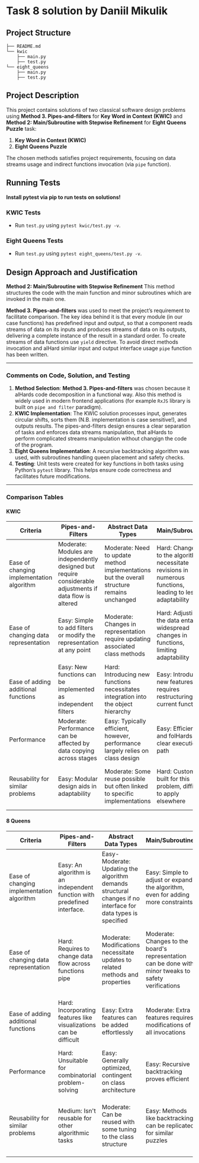 # Task 8 solution by Daniil Mikulik

## Project Structure

```
├── README.md
└── kwic
    ├── main.py
    ├── test.py
└── eight_queens
    ├── main.py
    ├── test.py
```

## Project Description

This project contains solutions of two classical software design problems using **Method 3. Pipes-and-filters** for **Key Word in Context (KWIC)** and **Method 2: Main/Subroutine with Stepwise Refinement** for **Eight Queens Puzzle** task:

1. **Key Word in Context (KWIC)**
2. **Eight Queens Puzzle**

The chosen methods satisfies project requirements, focusing on data streams usage and indirect functions invocation (via `pipe` function).

## Running Tests

**Install pytest via pip to run tests on solutions!**

### KWIC Tests
- Run `test.py` using `pytest kwic/test.py -v`.

### Eight Queens Tests
- Run `test.py` using `pytest eight_queens/test.py -v`.

## Design Approach and Justification
**Method 2: Main/Subroutine with Stepwise Refinement** This method structures the code with the main function and minor subroutines which are invoked in the main one.

**Method 3. Pipes-and-filters** was used to meet the project’s requirement to facilitate comparison. The key idea behind it is that every module (in our case functions) has predefined input and output, so that a component reads streams of data on its inputs and produces streams of data on its outputs, delivering a complete instance of the result in a standard order. To create streams of data functions use `yield` directive. To avoid direct methods invocation and alHard similar input and output interface usage `pipe` function has been written.

---

### Comments on Code, Solution, and Testing

1. **Method Selection**: **Method 3. Pipes-and-filters** was chosen because it alHards code decomposition in a functional way. Also this method is widely used in modern frontend applications (for example `RxJS` library is built on `pipe and filter` paradigm).
2. **KWIC Implementation**: The KWIC solution processes input, generates circular shifts, sorts them (N.B. implementation is case sensitive!), and outputs results. The pipes-and-filters design ensures a clear separation of tasks and enforces data streams manipulation, that alHards to perform complicated streams manipulation without changign the code of the program.
3. **Eight Queens Implementation**: A recursive backtracking algorithm was used, with subroutines handling queen placement and safety checks.
4. **Testing**: Unit tests were created for key functions in both tasks using Python’s `pytest` library. This helps ensure code correctness and facilitates future modifications.

---

### Comparison Tables

#### KWIC

| Criteria                                | Pipes-and-Filters                 | Abstract Data Types              | Main/Subroutine                   | Implicit Invocation                        |
|-----------------------------------------|-----------------------------------|----------------------------------|-----------------------------------|--------------------------------------------|
| Ease of changing implementation algorithm | Moderate: Modules are independently designed but require considerable adjustments if data flow is altered | Moderate: Need to update method implementations but the overall structure remains unchanged | Hard: Changes to the algorithm necessitate revisions in numerous functions, leading to less adaptability | Easy: Modifications to event handlers can be done with minimal effort |
| Ease of changing data representation      | Easy: Simple to add filters or modify the representation at any point | Moderate: Changes in representation require updating associated class methods | Hard: Adjusting the data entails widespread changes in functions, limiting adaptability | Easy: Data changes are straightforward by just updating event listeners |
| Ease of adding additional functions       | Easy: New functions can be implemented as independent filters | Hard: Introducing new functions necessitates integration into the object hierarchy | Easy: Introducing new features requires restructuring current functions | Moderate: It is not so easy to add new events and handlers |
| Performance                               | Moderate: Performance can be affected by data copying across stages | Easy: Typically efficient, however, performance largely relies on class design | Easy: Efficient and folHards a clear execution path | Moderate: May experience overhead due to the event-driven architecture |
| Reusability for similar problems          | Easy: Modular design aids in adaptability | Moderate: Some reuse possible but often linked to specific implementations | Hard: Custom-built for this problem, difficult to apply elsewhere | Easy: By tweaking event triggers and listeners, it can be easily adapted |

#### 8 Queens

| Criteria                                | Pipes-and-Filters                 | Abstract Data Types              | Main/Subroutine                   | Implicit Invocation                        |
|-----------------------------------------|-----------------------------------|----------------------------------|-----------------------------------|--------------------------------------------|
| Ease of changing implementation algorithm | Easy: An algorithm is an independent function with predefined interface. | Easy-Moderate: Updating the algorithm demands structural changes if no interface for data types is specified | Easy: Simple to adjust or expand the algorithm, even for adding more constraints | Moderate: Adjustments require updates to event handlers, which can be fairly manageable |
| Ease of changing data representation      | Hard: Requires to change data flow across functions pipe | Moderate: Modifications necessitate updates to related methods and properties | Moderate: Changes to the board's representation can be done with minor tweaks to safety verifications | Hard: Offers limited flexibility as event-driven mechanisms aren't optimal for this particular issue |
| Ease of adding additional functions       | Hard: Incorporating features like visualizations can be difficult | Easy: Extra features can be added effortlessly | Moderate: Extra features requires modifications of all invocations | Moderate: Supplementary event handlers are possible, but might escalate complexity |
| Performance                               | Hard: Unsuitable for combinatorial problem-solving | Easy: Generally optimized, contingent on class architecture | Easy: Recursive backtracking proves efficient | Moderate: Event-driven processes add overhead |
| Reusability for similar problems          | Medium: Isn't reusable for other algorithmic tasks | Moderate: Can be reused with some tuning to the class structure | Easy: Methods like backtracking can be replicated for similar puzzles | Moderate: Reusable but the event-driven style isn't the best fit for combinatorial challenges |